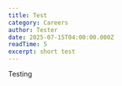 ```yaml
---
title: Test
category: Careers
author: Tester
date: 2025-07-15T04:00:00.000Z
readTime: 5
excerpt: short test
---
```


Testing
